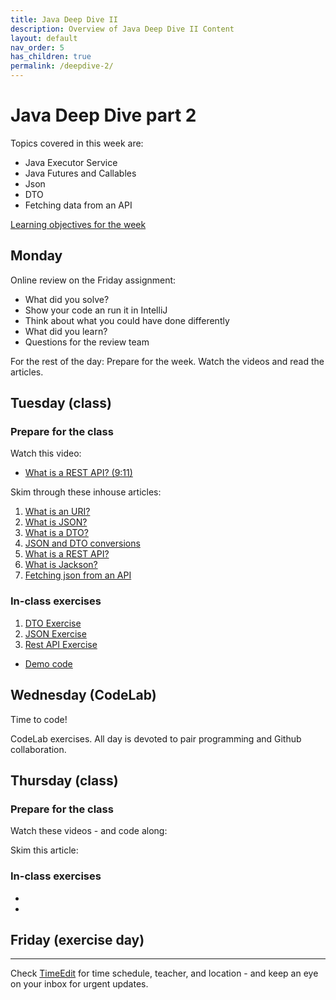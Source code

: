 ```yaml
---
title: Java Deep Dive II
description: Overview of Java Deep Dive II Content
layout: default
nav_order: 5
has_children: true
permalink: /deepdive-2/
---
```


# Java Deep Dive part 2

Topics covered in this week are:

- Java Executor Service
- Java Futures and Callables
- Json
- DTO
- Fetching data from an API

[Learning objectives for the week](learningObjectives.md)

## Monday

Online review on the Friday assignment:

- What did you solve?
- Show your code an run it in IntelliJ
- Think about what you could have done differently
- What did you learn?
- Questions for the review team

For the rest of the day: Prepare for the week. Watch the videos and read the articles.

## Tuesday (class)

### Prepare for the class

Watch this video:

- [What is a REST API? (9:11)](https://youtu.be/lsMQRaeKNDk?si=hi35_BWNJNM8e4LY)

Skim through these inhouse articles:

1. [What is an URI?](../toolbox/dataintegration/uri.md)
2. [What is JSON?](../toolbox/dataintegration//json.md)
3. [What is a DTO?](../toolbox/designpatterns/dto.md)
4. [JSON and DTO conversions](../toolbox/dataintegration/dto_conversion.md)
5. [What is a REST API?](../toolbox/dataintegration/rest_api.md)
6. [What is Jackson?](../toolbox/dataintegration/jackson.md)
7. [Fetching json from an API](../toolbox/dataintegration/httpclient.md)

### In-class exercises

1. [DTO Exercise](./exercises/dto_exercise.md)
2. [JSON Exercise](./exercises/json_exercise.md)
3. [Rest API Exercise](./exercises/api_exercise.md)

- [Demo code](https://github.com/HartmannDemoCode/webscraping)

## Wednesday (CodeLab)

Time to code!

CodeLab exercises. All day is devoted to pair programming and Github collaboration.

## Thursday (class)

### Prepare for the class

Watch these videos - and code along:

Skim this article:

### In-class exercises

- []()
- []()

## Friday (exercise day)

<hr>

Check [TimeEdit](https://skema.cphbusiness.dk/) for time schedule, teacher, and location - and keep an eye on your inbox for urgent updates.
